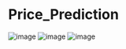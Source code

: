# Price_Prediction
![image](https://user-images.githubusercontent.com/52299185/118914250-7e909b00-b8f0-11eb-940d-2aa1d7cefd04.png)
![image](https://user-images.githubusercontent.com/52299185/118914257-83554f00-b8f0-11eb-9c54-f7483f78eaaf.png)
![image](https://user-images.githubusercontent.com/52299185/118914269-86e8d600-b8f0-11eb-8250-688311a8ccd6.png)
